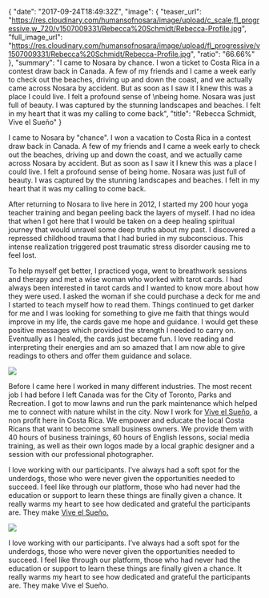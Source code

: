 {
  "date": "2017-09-24T18:49:32Z",
  "image": {
    "teaser_url": "https://res.cloudinary.com/humansofnosara/image/upload/c_scale,fl_progressive,w_720/v1507009331/Rebecca%20Schmidt/Rebecca-Profile.jpg",
    "full_image_url": "https://res.cloudinary.com/humansofnosara/image/upload/fl_progressive/v1507009331/Rebecca%20Schmidt/Rebecca-Profile.jpg",
    "ratio": "66.66%"
  },
  "summary": "I came to Nosara by chance. I won a ticket to Costa Rica in a contest draw back in Canada. A few of my friends and I came a week early to check out the beaches, driving up and down the coast, and we actually came across Nosara by accident. But as soon as I saw it I knew this was a place I could live. I felt a profound sense of  \nbeing home. Nosara was just full of beauty. I was captured by the stunning landscapes and beaches. I felt in my heart that it was my calling to come back",
  "title": "Rebecca Schmidt, Vive el Sueño"
}
<p>
I came to Nosara by "chance". I won a vacation to Costa Rica in a contest draw back in Canada. A few of my friends and I came a week early to check out the beaches, driving up and down the coast, and we actually came across Nosara by accident. But as soon as I saw it I knew this was a place I could live. I felt a profound sense of being home. Nosara was just full of beauty. I was captured by the stunning landscapes and beaches. I felt in my heart that it was my calling to come back.
</p>
<p>
After returning to Nosara to live here in 2012, I started my 200 hour yoga teacher training and began peeling back the layers of myself. I had no idea that when I got here that I would be taken on a deep healing spiritual journey that would unravel some deep truths about my past. I discovered a repressed childhood trauma that I had buried in my subconscious. This intense realization triggered post traumatic stress disorder causing me to feel lost.
</p>
<p>
To help myself get better, I practiced yoga, went to breathwork sessions and therapy and met a wise woman who worked with tarot cards. I had always been interested in tarot cards and I wanted to know more about how they were used. I asked the woman if she could purchase a deck for me and I started to teach myself how to read them. Things continued to get darker for me and I was looking for something to give me faith that things would improve in my life, the cards gave me hope and guidance. I would get these positive messages which provided the strength I needed to carry on. Eventually as I healed, the cards just became fun. I love reading and interpreting their energies and am so amazed that I am now able to give readings to others and offer them guidance and solace.
</p>
<img src="https://res.cloudinary.com/humansofnosara/image/upload/fl_progressive/v1507009097/Rebecca%20Schmidt/Rebecca-Action.jpg" srcset="https://res.cloudinary.com/humansofnosara/image/upload/fl_progressive/v1507009097/Rebecca%20Schmidt/Rebecca-Action.jpg 1000w, https://res.cloudinary.com/humansofnosara/image/upload/c_scale,fl_progressive,w_720/v1507009097/Rebecca%20Schmidt/Rebecca-Action.jpg 720w" sizes="100vw">
<p>
Before I came here I worked in many different industries. The most recent job I had before I left Canada was for the City of Toronto, Parks and Recreation. I got to mow lawns and run the park maintenance which helped me to connect with nature whilst in the city. Now I work for <a href="https://viveelsuenocr.org/">Vive el Sueño</a>, a non profit here in Costa Rica. We empower and educate the local Costa Ricans that want to become small business owners. We provide them with 40 hours of business trainings, 60 hours of English lessons, social media training, as well as their own logos made by a local graphic designer and a session with our professional photographer.
</p>
<p>
I love working with our participants. I’ve always had a soft spot for the underdogs, those who were never given the opportunities needed to succeed. I feel like through our platform, those who had never had the education or support to learn these things are finally given a chance. It really warms my heart to see how dedicated and grateful the participants are. They make <a href="https://viveelsuenocr.org/">Vive el Sueño.</a>
</p>
<img src="https://res.cloudinary.com/humansofnosara/image/upload/fl_progressive/v1508120092/Rebecca%20Schmidt/Rebecca-Group_vgh2wx.jpg" srcset="https://res.cloudinary.com/humansofnosara/image/upload/fl_progressive/v1508120092/Rebecca%20Schmidt/Rebecca-Group_vgh2wx.jpg 1000w, https://res.cloudinary.com/humansofnosara/image/upload/c_scale,w_720,fl_progressive/v1508120092/Rebecca%20Schmidt/Rebecca-Group_vgh2wx.jpg 720w" sizes="100vw">
<p>
I love working with our participants. I’ve always had a soft spot for the underdogs, those who were never given the opportunities needed to succeed. I feel like through our platform, those who had never had the education or support to learn these things are finally given a chance. It really warms my heart to see how dedicated and grateful the participants are. They make Vive el Sueño.
</p>